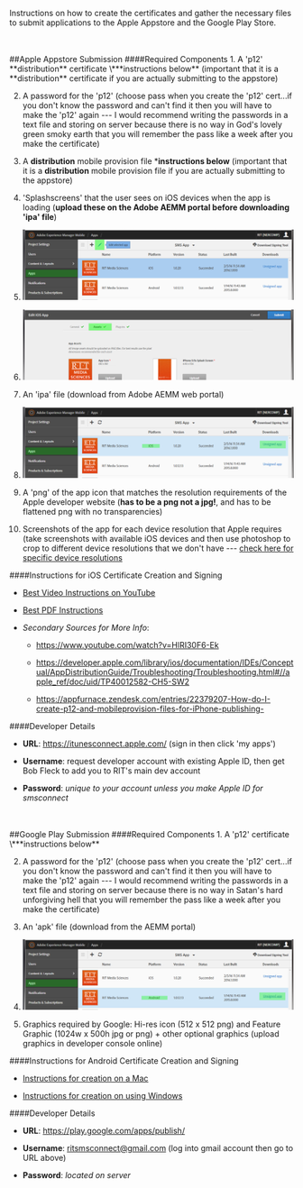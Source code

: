 Instructions on how to create the certificates and gather the necessary files to submit applications to the Apple Appstore and the Google Play Store.

</br>
</br>
##Apple Appstore Submission
####Required Components
1. A 'p12' **distribution** certificate \***instructions below** (important that it is a **distribution** certificate if you are actually submitting to the appstore)

2. A password for the 'p12' (choose pass when you create the 'p12' cert...if you don't know the password and can't find it then you will have to make the 'p12' again --- I would recommend writing the passwords in a text file and storing on server because there is no way in God's lovely green smoky earth that you will remember the pass like a week after you make the certificate)

3. A **distribution** mobile provision file \***instructions below** (important that it is a **distribution** mobile provision file if you are actually submitting to the appstore)

4. 'Splashscreens' that the user sees on iOS devices when the app is loading (**upload these on the Adobe AEMM portal before downloading 'ipa' file**)
  1. ![Splashscreen Screenshot Step 1](appstore_ios/ios-splashscreen-upload-in-web-portal_step-1.png)
  
  2. ![Splashscreen Screenshot Step 2](appstore_ios/ios-splashscreen-upload-in-web-portal_step-2.png)

5. An 'ipa' file (download from Adobe AEMM web portal)

  1. ![API Download Screenshot](appstore_ios/ios-api-download-in-web-portal.png)

6. A 'png' of the app icon that matches the resolution requirements of the Apple developer website (**has to be a png not a jpg!**, and has to be flattened png with no transparencies)

7. Screenshots of the app for each device resolution that Apple requires (take screenshots with available iOS devices and then use photoshop to crop to different device resolutions that we don't have --- [check here for specific device resolutions](https://developer.apple.com/library/ios/documentation/LanguagesUtilities/Conceptual/iTunesConnect_Guide/Appendices/Properties.html#//apple_ref/doc/uid/TP40011225-CH26-SW2)

####Instructions for iOS Certificate Creation and Signing
  - [Best Video Instructions on YouTube](https://www.youtube.com/watch?v=Xh2nnjttOwo)
  - [Best PDF Instructions](appstore_ios/guide-to-iOS-certificate-creation.pdf)
  
  - *Secondary Sources for More Info*:
    - https://www.youtube.com/watch?v=HlRI30F6-Ek
    
    - https://developer.apple.com/library/ios/documentation/IDEs/Conceptual/AppDistributionGuide/Troubleshooting/Troubleshooting.html#//apple_ref/doc/uid/TP40012582-CH5-SW2
    
    - https://appfurnace.zendesk.com/entries/22379207-How-do-I-create-p12-and-mobileprovision-files-for-iPhone-publishing-

####Developer Details
  - **URL**: https://itunesconnect.apple.com/ (sign in then click 'my apps')

  - **Username**: request developer account with existing Apple ID, then get Bob Fleck to add you to RIT's main dev account
   
  - **Password**: *unique to your account unless you make Apple ID for smsconnect* 
  
</br>
</br>
##Google Play Submission 
####Required Components
1. A 'p12' certificate \***instructions below**

2. A password for the 'p12' (choose pass when you create the 'p12' cert...if you don't know the password and can't find it then you will have to make the 'p12' again --- I would recommend writing the passwords in a text file and storing on server because there is no way in Satan's hard unforgiving hell that you will remember the pass like a week after you make the certificate)

3. An 'apk' file (download from the AEMM portal) 
  1. ![APK Download Screenshot](googleplay_android/android-apk-download-in-web-portal.png)
  
4. Graphics required by Google: Hi-res icon (512 x 512 png) and Feature Graphic (1024w x 500h jpg or png) + other optional graphics (upload graphics in developer console online)

####Instructions for Android Certificate Creation and Signing
  - [Instructions for creation on a Mac](googleplay_android/android-keystore-creation_mac.png)
  
  - [Instructions for creation on using Windows](googleplay_android/android-keystore-creation_windows.png)

####Developer Details
  - **URL**: https://play.google.com/apps/publish/

  - **Username**: ritsmsconnect@gmail.com (log into gmail account then go to URL above)
  
  - **Password**: *located on server* 
  




